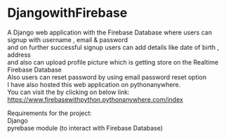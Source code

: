# DjangowithFirebase  
A Django web application with the Firebase Database where users can signup with username , email & password  
and on further successful signup users can add details like date of birth , address  
and also can upload profile picture which is getting store on the Realtime Firebase Database  
Also users can reset password by using email password reset option  
I have also hosted this web application on pythonanywhere.  
You can visit the by clicking on below link:  
https://www.firebasewithpython.pythonanywhere.com/index  

Requirements for the project:  
Django  
pyrebase module (to interact with Firebase Database)
